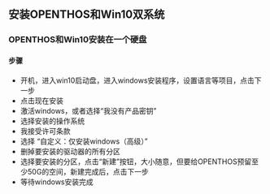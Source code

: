 ## 安装OPENTHOS和Win10双系统
### OPENTHOS和Win10安装在一个硬盘
#### 步骤
   - 开机，进入win10启动盘，进入windows安装程序，设置语言等项目，点击下一步
   - 点击现在安装
   - 激活windows，或者选择“我没有产品密钥”
   - 选择安装的操作系统
   - 我接受许可条款
   - 选择 “自定义：仅安装windows（高级）”
   - 删掉要安装的驱动器的所有分区
   - 选择要安装的分区，点击“新建”按钮，大小随意，但要给OPENTHOS预留至少50G的空间，新建完成后，点击下一步
   - 等待windows安装完成
   

